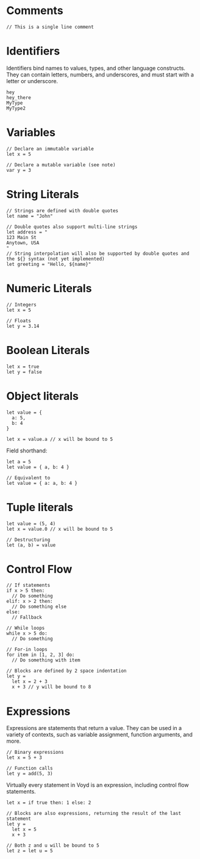 # Comments

```voyd
// This is a single line comment
```
# Identifiers

Identifiers bind names to values, types, and other language constructs. They can
contain letters, numbers, and underscores, and must start with a letter or underscore.

```voyd
hey
hey_there
MyType
MyType2
```

# Variables

```voyd
// Declare an immutable variable
let x = 5

// Declare a mutable variable (see note)
var y = 3
```

# String Literals

```voyd
// Strings are defined with double quotes
let name = "John"

// Double quotes also support multi-line strings
let address = "
123 Main St
Anytown, USA
"
// String interpolation will also be supported by double quotes and the ${} syntax (not yet implemented)
let greeting = "Hello, ${name}"
```

# Numeric Literals

```voyd
// Integers
let x = 5

// Floats
let y = 3.14
```

# Boolean Literals

```voyd
let x = true
let y = false
```

# Object literals

```voyd
let value = {
  a: 5,
  b: 4
}

let x = value.a // x will be bound to 5
```

Field shorthand:

```voyd
let a = 5
let value = { a, b: 4 }

// Equivalent to
let value = { a: a, b: 4 }
```

# Tuple literals

```voyd
let value = (5, 4)
let x = value.0 // x will be bound to 5

// Destructuring
let (a, b) = value
```

# Control Flow

```voyd
// If statements
if x > 5 then:
  // Do something
elif: x > 2 then:
  // Do something else
else:
  // Fallback

// While loops
while x > 5 do:
  // Do something

// For-in loops
for item in [1, 2, 3] do:
  // Do something with item

// Blocks are defined by 2 space indentation
let y =
  let x = 2 + 3
  x + 3 // y will be bound to 8
```
# Expressions

Expressions are statements that return a value. They can be used in a variety of contexts, such as variable assignment, function arguments, and more.

```voyd
// Binary expressions
let x = 5 + 3

// Function calls
let y = add(5, 3)
```

Virtually every statement in Voyd is an expression, including control flow statements.

```voyd
let x = if true then: 1 else: 2

// Blocks are also expressions, returning the result of the last statement
let y =
  let x = 5
  x + 3

// Both z and u will be bound to 5
let z = let u = 5
```
